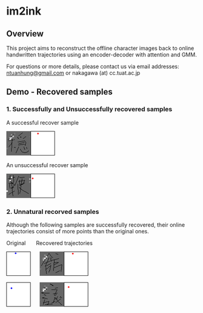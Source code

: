 # im2ink


## Overview
This project aims to reconstruct the offline character images back to online handwritten trajectories using an encoder-decoder with attention and GMM.

For questions or more details, please contact us via email addresses: ntuanhung@gmail.com or nakagawa (at) cc.tuat.ac.jp

## Demo - Recovered samples
### 1. Successfully and Unsuccessfully recovered samples

A successful recover sample

![Attention successful recovery](https://github.com/ntuanhung/im2ink/blob/master/demo_gif/unsucess_2.gif)


An unsuccessful recover sample

![Attention unsuccessful recovery](https://github.com/ntuanhung/im2ink/blob/master/demo_gif/unsucess_1.gif)

### 2. Unnatural recorved samples
Although the following samples are successfully recovered, their online trajectories consist of more points than the original ones.

Original &nbsp; &nbsp; &nbsp; Recovered trajectories


![Original speed](https://github.com/ntuanhung/im2ink/blob/master/demo_gif/unnatural_2_org.gif)
&nbsp; &nbsp; &nbsp;![Recovery speed](https://github.com/ntuanhung/im2ink/blob/master/demo_gif/unnatural_2_rec.gif)


![Original speed](https://github.com/ntuanhung/im2ink/blob/master/demo_gif/unnatural_3_org.gif)
&nbsp; &nbsp; &nbsp;![Recovery speed](https://github.com/ntuanhung/im2ink/blob/master/demo_gif/unnatural_3_rec.gif)

